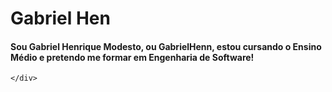 <!DOCTYPE html>
<html lang="en">
<head>
    <meta charset="UTF-8">
    <meta name="viewport" content="width=device-width, initial-scale=1.0">
    <link rel="preconnect" href="https://fonts.googleapis.com">
<link rel="preconnect" href="https://fonts.gstatic.com" crossorigin>
<link href="https://fonts.googleapis.com/css2?family=Lexend:wght@100..900&display=swap" rel="stylesheet">
<link rel="stylesheet" href="style.css">
    <title>GabrielHen</title>
</head>
<body>
    <h1 class="title">Gabriel Hen</h1>
    <div class="me">
        <h4>Sou Gabriel Henrique Modesto, ou GabrielHenn, estou cursando o Ensino Médio e pretendo me formar em Engenharia de Software!</h4>
    </div>

    </div>
</body>
</html>
